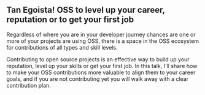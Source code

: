 ## Tan Egoista! OSS to level up your career, reputation or to get your first job

Regardless of where you are in your developer journey chances are one or more of your projects are using OSS, there is a space in the OSS ecosystem for contributions of all types and skill levels. 

Contributing to open source projects is an effective way to build up your reputation, level up your skills or get your first job. In this talk, I'll share how to make your OSS contributions more valuable to align them to your career goals, and if you are not contributing yet you will walk away with a clear contribution plan.
